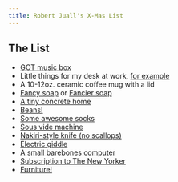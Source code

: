 ```yaml
---
title: Robert Juall's X-Mas List
---
```


## The List

 - [GOT music box](https://www.amazon.com/dp/B07D1Q8JGM)
 - Little things for my desk at work, [for example](https://www.amazon.com/Dreams-USA-Smiski-Glow-Figure/dp/B08172SDZ7/ref=sr_1_18?keywords=smiski&qid=1575836712&s=toys-and-games&sr=1-18)
 - A 10-12oz. ceramic coffee mug with a lid
 - [Fancy soap](https://www.shop.sweetramasoap.com/category.sc;jsessionid=D75F862FCBACD7A39A437DFBF1CA629D.p3plqscsfapp006?categoryId=5) or [Fancier soap](https://www.mistralsoap.com/collections/mens-collection)
 - [A tiny concrete home](https://www.etsy.com/shop/MaterialImmaterial)
 - [Beans!](https://www.ranchogordo.com/collections/samplers-and-sets/products/deluxe-gift-box)
 - [Some awesome socks](https://www.smartwool.com/shop/mens-wool-socks-1)
 - [Sous vide machine](https://thewirecutter.com/reviews/best-sous-vide-gear/)
 - [Nakiri-style knife (no scallops)](https://www.cutleryandmore.com/nakiri-knives)
 - [Electric giddle](https://www.zojirushi.com/app/product/eadcc)
 - [A small barebones computer](https://www.asrock.com/nettop/AMD/DeskMini%20A300%20Series/)
 - [Subscription to The New Yorker](https://www.newyorker.com/subscribe)
 - [Furniture!](https://www.ikea.com/ms/en_US/service-offer/gift-cards/index.html)